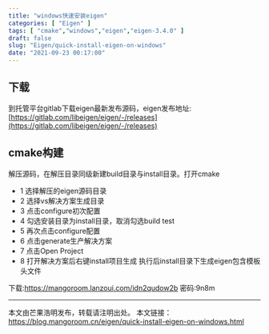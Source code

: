 ```yaml
---
title: "windows快速安装eigen"
categories: [ "Eigen" ]
tags: [ "cmake","windows","eigen","eigen-3.4.0" ]
draft: false
slug: "Eigen/quick-install-eigen-on-windows"
date: "2021-09-23 00:17:00"
---
```


## 下载

到托管平台gitlab下载eigen最新发布源码，eigen发布地址:[https://gitlab.com/libeigen/eigen/-/releases](https://gitlab.com/libeigen/eigen/-/releases)

## cmake构建

解压源码，在解压目录同级新建build目录与install目录。打开cmake

- 1 选择解压的eigen源码目录
- 2 选择vs解决方案生成目录
- 3 点击configure初次配置
- 4 勾选安装目录为install目录，取消勾选build test
- 5 再次点击configure配置
- 6 点击generate生产解决方案
- 7 点击Open Project
- 8 打开解决方案后右键install项目生成
执行后install目录下生成eigen包含模板头文件

下载:https://mangoroom.lanzoui.com/idn2qudow2b 
密码:9n8m

-------

本文由芒果浩明发布，转载请注明出处。
本文链接：https://blog.mangoroom.cn/eigen/quick-install-eigen-on-windows.html


